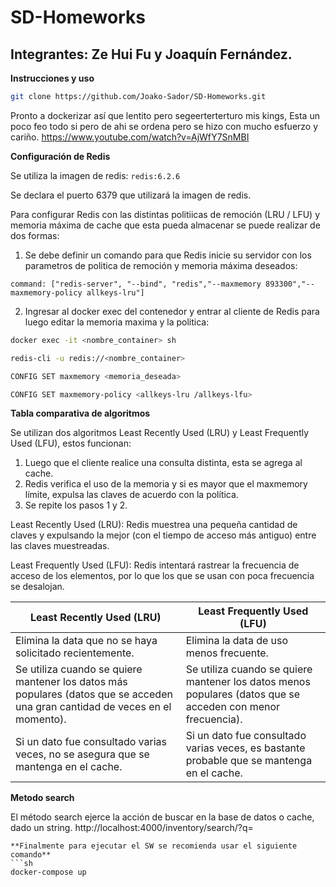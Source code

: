 ﻿# SD-Homeworks
## Integrantes: Ze Hui Fu y Joaquín Fernández.
**Instrucciones y uso**
```bash
git clone https://github.com/Joako-Sador/SD-Homeworks.git
```
Pronto a dockerizar así que lentito pero segeerterterturo mis kings, Esta un poco feo todo si pero de ahi se ordena pero se hizo con mucho esfuerzo y cariño.
https://www.youtube.com/watch?v=AjWfY7SnMBI

**Configuración de Redis**

Se utiliza la imagen de redis: ```redis:6.2.6```

Se declara el puerto 6379 que utilizará la imagen de redis.

Para configurar Redis con las distintas politiicas de remoción (LRU / LFU) y memoria máxima de cache que esta pueda almacenar se puede realizar de dos formas:

1. Se debe definir un comando para que Redis inicie su servidor con los parametros de politica de remoción y memoria máxima deseados:

```docker
command: ["redis-server", "--bind", "redis","--maxmemory 893300","--maxmemory-policy allkeys-lru"]
```

2. Ingresar al docker exec del contenedor y entrar al cliente de Redis para luego editar la memoria maxima y la politica:
```bash
docker exec -it <nombre_container> sh
```
```bash
redis-cli -u redis://<nombre_container>
```
```bash
CONFIG SET maxmemory <memoria_deseada>
```
```bash
CONFIG SET maxmemory-policy <allkeys-lru /allkeys-lfu>
```


**Tabla comparativa de algoritmos**

Se utilizan dos algoritmos Least Recently Used (LRU) y Least Frequently Used (LFU), estos funcionan:

1) Luego que el cliente realice una consulta distinta, esta se agrega al cache.
2) Redis verifica el uso de la memoria y si es mayor que el maxmemory límite, expulsa las claves de acuerdo con la política.
3) Se repite los pasos 1 y 2.

Least Recently Used (LRU): Redis muestrea una pequeña cantidad de claves y expulsando la mejor (con el tiempo de acceso más antiguo) entre las claves muestreadas.

Least Frequently Used (LFU): Redis intentará rastrear la frecuencia de acceso de los elementos, por lo que los que se usan con poca frecuencia se desalojan.


Least Recently Used (LRU)        | Least Frequently Used (LFU)
---------------------------------| ---------------------------
Elimina la data que no se haya solicitado recientemente.| Elimina la data de uso menos frecuente.
Se utiliza cuando se quiere mantener los datos más populares (datos que se acceden una gran cantidad de veces en el momento). | Se utiliza cuando se quiere mantener los datos menos populares (datos que se acceden con menor frecuencia).
Si un dato fue consultado varias veces, no se asegura que se mantenga en el cache. | Si un dato fue consultado varias veces, es bastante probable que se mantenga en el cache.

**Metodo search**

El método search ejerce la acción de buscar en la base de datos o cache, dado un string.
http://localhost:4000/inventory/search/?q=<palabra a buscar>
```
**Finalmente para ejecutar el SW se recomienda usar el siguiente comando**
```sh
docker-compose up
```

